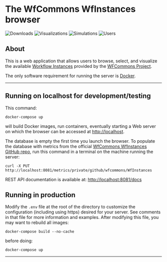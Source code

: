 # The WfCommons WfInstances browser

![Downloads](https://img.shields.io/badge/downloads-180-blue.svg)
![Visualizations](https://img.shields.io/badge/visualizations-496-orange.svg)
![Simulations](https://img.shields.io/badge/simulations-90-success.svg)
![Users](https://img.shields.io/badge/users-79-lightgrey.svg)

## About 

This is a web application that allows users to browse, select, and visualize
the available [Workflow
Instances](https://github.com/wfcommons/WfInstances) provided by the
[WFCommons Project](https://wfcommons.org).

The only software requirement for running the server is [Docker](https://docker.com). 

---

## Running on localhost for development/testing

This command:

```
docker-compose up
```

will build Docker images, run containers, eventually starting a Web server on which
the browser can be accessed at [http://localhost](http://localhost).

The database is empty the first time you launch the browser. To populate the database with metrics from the official [WfCommons WfInstances GitHub repo](https://github.com/wfcommons/WfInstances), run this command in a terminal on the machine running the server:
```
curl -X PUT http://localhost:8081/metrics/private/github/wfcommons/WfInstances
```

REST API documentation is available at: [http://localhost:8081/docs](http://localhost:8081/docs)

## Running in production

Modify the `.env` file at the root of the directory to customize the configuration (including using https) desired for your server. 
See comments in that file for more information and examples.  After modifying this file, you may want to rebuild all images:

```
docker-compose build --no-cache
```

before doing:

```
docker-compose up
```

---
